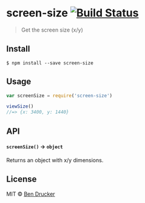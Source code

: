 # screen-size [![Build Status](https://travis-ci.org/bendrucker/screen-size.svg?branch=master)](https://travis-ci.org/bendrucker/screen-size)

> Get the screen size (x/y)


## Install

```
$ npm install --save screen-size
```


## Usage

```js
var screenSize = require('screen-size')

viewSize()
//=> {x: 3400, y: 1440}
```

## API

#### `screenSize()` -> `object`

Returns an object with x/y dimensions.


## License

MIT © [Ben Drucker](http://bendrucker.me)

